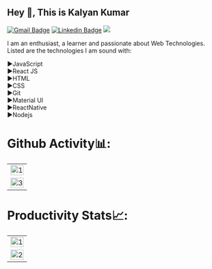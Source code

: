 ## Hey 👋, This is Kalyan Kumar

[![Gmail Badge](https://img.shields.io/badge/-kalyankumarbabu@gmail.com-c14438?style=flat&logo=Gmail&logoColor=white&link=mailto:kalyankumarbabu@gmail.com)](mailto:kalyankumarbabu@gmail.com) [![Linkedin Badge](https://img.shields.io/badge/-kalyankumar-0072b1?style=flat&logo=Linkedin&logoColor=white&link=https://www.linkedin.com/in/kalyan-kumar-mamidisetti-067945140/)](https://www.linkedin.com/in/kalyan-kumar-mamidisetti-067945140/)
![](https://komarev.com/ghpvc/?username=kalyanmamidisetti)
<p align='left'>I am an enthusiast, a learner and passionate about Web Technologies. Listed are the technologies I am sound with:
  
►JavaScript <br/>
►React JS <br/>
►HTML <br/>
►CSS <br/>
►Git <br/>
►Material UI <br/>
►ReactNative <br/>
►Nodejs <br/>

<!-- <p><img align="center" src="https://github-readme-stats.vercel.app/api/top-langs?username=kalyanmamidisetti&show_icons=true&locale=en&layout=compact" alt="kalyan kumar" /></p>

![Kalyan's github stats](https://github-readme-stats.vercel.app/api?username=kalyanmamidisetti&show_icons=true&theme=tokyonight) <br/>
 -->
# Github Activity📊:

<table>
  <tr>
    <td>
      <img src="https://github-readme-stats.vercel.app/api?username=kalyanmamidisetti&theme=tokyonight&show_icons=true&hide=Jupyter%20Notebook"  display=block      width=100% height=auto  alt="1" >
</td>
   <!--<td>
<img src="https://github-readme-stats.vercel.app/api/top-langs/?username=kalyanmamidisetti" display=block width=100% height=auto alt="2"/>
</td>-->
   </tr>
   <tr>
      <td><img src="https://github-readme-streak-stats.herokuapp.com/?user=kalyanmamidisetti&theme=tokyonight" display=block width=100% height=auto alt="3" ></td>  
  </tr>
</table>

# Productivity Stats📈:
<table>
  <tr>
    <td><img src="https://github-profile-summary-cards.vercel.app/api/cards/profile-details?username=kalyanmamidisetti&theme=tokyonight"  display=block width=100% height=auto  alt="1" ></td>
   </tr> 
   <tr>
      <td><img src="https://activity-graph.herokuapp.com/graph?username=kalyanmamidisetti&bg_color=1a1b27&color=be90f2&line=638fda&point=35aea1&area=true"  display=block width=100% height=auto alt="2" ></td>
  </td>
  </tr>
</table>

